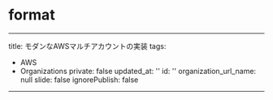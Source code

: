 # format
---
title: モダンなAWSマルチアカウントの実装
tags:
  - AWS
  - Organizations
private: false
updated_at: ''
id: ''
organization_url_name: null
slide: false
ignorePublish: false
---
